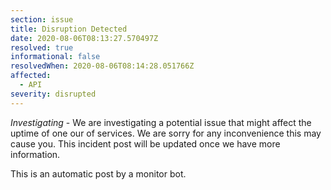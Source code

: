 ```yaml
---
section: issue
title: Disruption Detected
date: 2020-08-06T08:13:27.570497Z
resolved: true
informational: false
resolvedWhen: 2020-08-06T08:14:28.051766Z
affected:
  - API
severity: disrupted
---
```

*Investigating* - We are investigating a potential issue that might affect the uptime of one our of services. We are sorry for any inconvenience this may cause you. This incident post will be updated once we have more information.

This is an automatic post by a monitor bot.
        